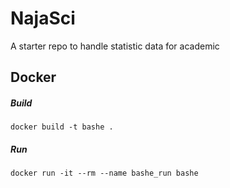 # NajaSci

A starter repo to handle statistic data for academic

## Docker

##### Build

 ```
 docker build -t bashe .
 ```

##### Run

```
docker run -it --rm --name bashe_run bashe
```